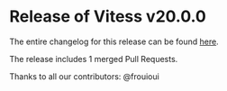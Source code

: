# Release of Vitess v20.0.0
The entire changelog for this release can be found [here](https://github.com/frouioui/vitess/blob/main/changelog/20.0/20.0.0/changelog.md).

The release includes 1 merged Pull Requests.

Thanks to all our contributors: @frouioui


